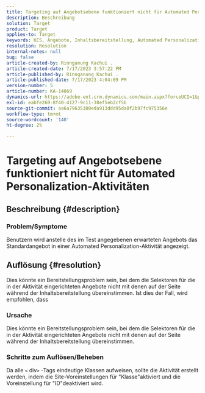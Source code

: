 ```yaml
---
title: Targeting auf Angebotsebene funktioniert nicht für Automated Personalization-Aktivitäten
description: Beschreibung
solution: Target
product: Target
applies-to: Target
keywords: KCS, Angebote, Inhaltsbereitstellung, Automated Personalization, Target
resolution: Resolution
internal-notes: null
bug: false
article-created-by: Rinnganung Kachui .
article-created-date: 7/17/2023 3:57:22 PM
article-published-by: Rinnganung Kachui .
article-published-date: 7/17/2023 4:04:09 PM
version-number: 5
article-number: KA-14069
dynamics-url: https://adobe-ent.crm.dynamics.com/main.aspx?forceUCI=1&pagetype=entityrecord&etn=knowledgearticle&id=0f35d09c-ba24-ee11-9cbe-6045bd006268
exl-id: eabfe260-8f40-4127-9c11-38ef5eb2cf5b
source-git-commit: aa6a79635380eda913ddd95da0f2b97fc975356e
workflow-type: tm+mt
source-wordcount: '140'
ht-degree: 2%

---
```


# Targeting auf Angebotsebene funktioniert nicht für Automated Personalization-Aktivitäten

## Beschreibung {#description}




### Problem/Symptome



Benutzern wird anstelle des im Test angegebenen erwarteten Angebots das Standardangebot in einer Automated Personalization-Aktivität angezeigt.


## Auflösung {#resolution}


Dies könnte ein Bereitstellungsproblem sein, bei dem die Selektoren für die in der Aktivität eingerichteten Angebote nicht mit denen auf der Seite während der Inhaltsbereitstellung übereinstimmen. Ist dies der Fall, wird empfohlen, dass



### Ursache



Dies könnte ein Bereitstellungsproblem sein, bei dem die Selektoren für die in der Aktivität eingerichteten Angebote nicht mit denen auf der Seite während der Inhaltsbereitstellung übereinstimmen.



### Schritte zum Auflösen/Beheben



Da alle `<` div`>`  -Tags eindeutige Klassen aufweisen, sollte die Aktivität erstellt werden, indem die Site-Voreinstellungen für &quot;Klasse&quot;aktiviert und die Voreinstellung für &quot;ID&quot;deaktiviert wird.
